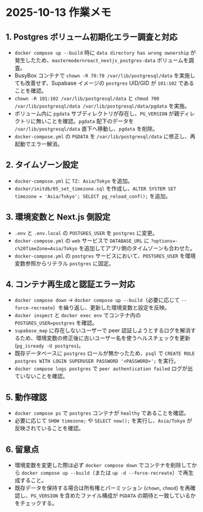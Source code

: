 # 2025-10-13 作業メモ

## 1. Postgres ボリューム初期化エラー調査と対応

- `docker compose up --build` 時に `data directory has wrong ownership` が発生したため、`mastermodernreact_nextjs_postgres-data` ボリュームを調査。
- BusyBox コンテナで `chown -R 70:70 /var/lib/postgresql/data` を実施しても改善せず、Supabase イメージの `postgres` UID/GID が `101:102` であることを確認。
- `chown -R 101:102 /var/lib/postgresql/data` と `chmod 700 /var/lib/postgresql/data /var/lib/postgresql/data/pgdata` を実施。
- ボリューム内に `pgdata` サブディレクトリが存在し、`PG_VERSION` が親ディレクトリに無いことを確認。`pgdata` 配下のデータを `/var/lib/postgresql/data` 直下へ移動し、`pgdata` を削除。
- `docker-compose.yml` の `PGDATA` を `/var/lib/postgresql/data` に修正し、再起動でエラー解消。

## 2. タイムゾーン設定

- `docker-compose.yml` に `TZ: Asia/Tokyo` を追加。
- `docker/initdb/05_set_timezone.sql` を作成し、`ALTER SYSTEM SET timezone = 'Asia/Tokyo'; SELECT pg_reload_conf();` を追加。

## 3. 環境変数と Next.js 側設定

- `.env` と `.env.local` の `POSTGRES_USER` を `postgres` に変更。
- `docker-compose.yml` の `web` サービスで `DATABASE_URL` に `?options=-c%20TimeZone=Asia/Tokyo` を追加してアプリ側のタイムゾーンも合わせた。
- `docker-compose.yml` の `postgres` サービスにおいて、`POSTGRES_USER` を環境変数参照からリテラル `postgres` に固定。

## 4. コンテナ再生成と認証エラー対応

- `docker compose down` → `docker compose up --build`（必要に応じて `--force-recreate`）を繰り返し、更新した環境変数と設定を反映。
- `docker inspect` と `docker exec env` でコンテナ内の `POSTGRES_USER=postgres` を確認。
- `supabase_map` に存在しないユーザーで peer 認証しようとするログを解消するため、環境変数の修正後に古いユーザー名を使うヘルスチェックを更新 (`pg_isready -U postgres`)。
- 既存データベースに `postgres` ロールが無かったため、`psql` で `CREATE ROLE postgres WITH LOGIN SUPERUSER PASSWORD '<PASSWORD>';` を実行。
- `docker compose logs postgres` で `peer authentication failed` ログが出ていないことを確認。

## 5. 動作確認

- `docker compose ps` で `postgres` コンテナが `healthy` であることを確認。
- 必要に応じて `SHOW timezone;` や `SELECT now();` を実行し、`Asia/Tokyo` が反映されていることを確認。

## 6. 留意点

- 環境変数を変更した際は必ず `docker compose down` でコンテナを削除してから `docker compose up --build`（または `up -d --force-recreate`）で再生成すること。
- 既存データを保持する場合は所有権とパーミッション (`chown`, `chmod`) を再確認し、`PG_VERSION` を含めたファイル構成が `PGDATA` の期待と一致しているかをチェックする。
